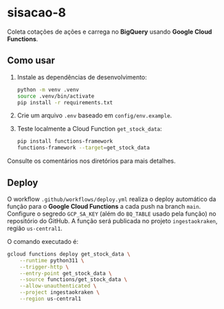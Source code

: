 # sisacao-8

Coleta cotações de ações e carrega no **BigQuery** usando **Google Cloud Functions**.

## Como usar

1. Instale as dependências de desenvolvimento:

   ```bash
   python -m venv .venv
   source .venv/bin/activate
   pip install -r requirements.txt
   ```

2. Crie um arquivo `.env` baseado em `config/env.example`.

3. Teste localmente a Cloud Function `get_stock_data`:

   ```bash
   pip install functions-framework
   functions-framework --target=get_stock_data
   ```

Consulte os comentários nos diretórios para mais detalhes.

## Deploy

O workflow `.github/workflows/deploy.yml` realiza o deploy automático da função
para o **Google Cloud Functions** a cada push na branch `main`. Configure o
segredo `GCP_SA_KEY` (além do `BQ_TABLE` usado pela função) no repositório do
GitHub. A função será publicada no projeto `ingestaokraken`, região
`us-central1`.

O comando executado é:

```bash
gcloud functions deploy get_stock_data \
    --runtime python311 \
    --trigger-http \
    --entry-point get_stock_data \
    --source functions/get_stock_data \
    --allow-unauthenticated \
    --project ingestaokraken \
    --region us-central1
```
